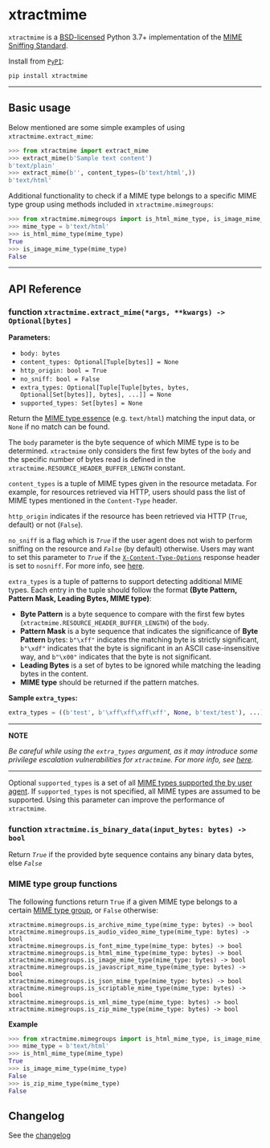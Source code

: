 # xtractmime

`xtractmime` is a [BSD-licensed](https://opensource.org/licenses/BSD-3-Clause)
Python 3.7+ implementation of the [MIME Sniffing
Standard](https://mimesniff.spec.whatwg.org/).

Install from [`PyPI`](https://pypi.python.org/pypi/xtractmime):

```
pip install xtractmime
```

---

## Basic usage

Below mentioned are some simple examples of using `xtractmime.extract_mime`:

```python
>>> from xtractmime import extract_mime
>>> extract_mime(b'Sample text content')
b'text/plain'
>>> extract_mime(b'', content_types=(b'text/html',))
b'text/html'
```

Additional functionality to check if a MIME type belongs to a specific MIME type group using 
methods included in `xtractmime.mimegroups`:

```python
>>> from xtractmime.mimegroups import is_html_mime_type, is_image_mime_type
>>> mime_type = b'text/html'
>>> is_html_mime_type(mime_type)
True
>>> is_image_mime_type(mime_type)
False
```

---

## API Reference

### function `xtractmime.extract_mime(*args, **kwargs) -> Optional[bytes]`
**Parameters:**

* `body: bytes`
* `content_types: Optional[Tuple[bytes]] = None`
* `http_origin: bool = True`
* `no_sniff: bool = False`
* `extra_types: Optional[Tuple[Tuple[bytes, bytes, Optional[Set[bytes]], bytes], ...]] = None`
* `supported_types: Set[bytes] = None`

Return the [MIME type essence](https://mimesniff.spec.whatwg.org/#mime-type-essence) (e.g. `text/html`) matching the input data, or 
`None` if no match can be found.

The `body` parameter is the byte sequence of which MIME type is to be determined. `xtractmime` only considers the first few
bytes of the `body` and the specific number of bytes read is defined in the `xtractmime.RESOURCE_HEADER_BUFFER_LENGTH` constant.

`content_types` is a tuple of MIME types given in the resource metadata. For example, for resources retrieved via HTTP, users should pass the list of MIME types mentioned in the `Content-Type` header.

`http_origin` indicates if the resource has been retrieved via HTTP (`True`, default) or not (`False`).

`no_sniff` is a flag which is *`True`* if the user agent does not wish to
perform sniffing on the resource and *`False`* (by default) otherwise. Users may want to set
this parameter to *`True`* if the [`X-Content-Type-Options`](https://developer.mozilla.org/en-US/docs/Web/HTTP/Headers/X-Content-Type-Options) response header is set to `nosniff`. For more info, see [here](https://mimesniff.spec.whatwg.org/#no-sniff-flag).

`extra_types` is a tuple of patterns to support detecting additional MIME types. Each entry in the tuple should follow the format
**(Byte Pattern, Pattern Mask, Leading Bytes, MIME type)**:

* **Byte Pattern** is a byte sequence to compare with the first few bytes (``xtractmime.RESOURCE_HEADER_BUFFER_LENGTH``) of the `body`.
* **Pattern Mask** is a byte sequence that indicates the significance of **Byte Pattern** bytes: `b"\xff"` indicates the matching byte is strictly significant, `b"\xdf"` indicates that the byte is significant in an ASCII case-insensitive way, and `b"\x00"` indicates that the byte is not significant.
* **Leading Bytes** is a set of bytes to be ignored while matching the leading bytes in the content.
* **MIME type** should be returned if the pattern matches.

**Sample `extra_types`:**
```python
extra_types = ((b'test', b'\xff\xff\xff\xff', None, b'text/test'), ...)
```

---
**NOTE**

*Be careful while using the `extra_types` argument, as it may introduce some privilege escalation vulnerabilities for `xtractmime`. For more info, see [here](https://mimesniff.spec.whatwg.org/#ref-for-mime-type%E2%91%A1%E2%91%A8).*

---

Optional `supported_types` is a set of all [MIME types supported the by user agent](https://mimesniff.spec.whatwg.org/#supported-by-the-user-agent). If `supported_types` is not
specified, all MIME types are assumed to be supported. Using this parameter can improve the performance of `xtractmime`.

### function `xtractmime.is_binary_data(input_bytes: bytes) -> bool`

Return *`True`* if the provided byte sequence contains any binary data bytes, else *`False`*
 
### MIME type group functions

The following functions return `True` if a given MIME type belongs to a certain 
[MIME type group](https://mimesniff.spec.whatwg.org/#mime-type-groups), or 
`False` otherwise:
```
xtractmime.mimegroups.is_archive_mime_type(mime_type: bytes) -> bool
xtractmime.mimegroups.is_audio_video_mime_type(mime_type: bytes) -> bool
xtractmime.mimegroups.is_font_mime_type(mime_type: bytes) -> bool
xtractmime.mimegroups.is_html_mime_type(mime_type: bytes) -> bool
xtractmime.mimegroups.is_image_mime_type(mime_type: bytes) -> bool
xtractmime.mimegroups.is_javascript_mime_type(mime_type: bytes) -> bool
xtractmime.mimegroups.is_json_mime_type(mime_type: bytes) -> bool
xtractmime.mimegroups.is_scriptable_mime_type(mime_type: bytes) -> bool
xtractmime.mimegroups.is_xml_mime_type(mime_type: bytes) -> bool
xtractmime.mimegroups.is_zip_mime_type(mime_type: bytes) -> bool
```
**Example**
```python
>>> from xtractmime.mimegroups import is_html_mime_type, is_image_mime_type, is_zip_mime_type
>>> mime_type = b'text/html'
>>> is_html_mime_type(mime_type)
True
>>> is_image_mime_type(mime_type)
False
>>> is_zip_mime_type(mime_type)
False
```


## Changelog

See the [changelog](CHANGELOG.md)
